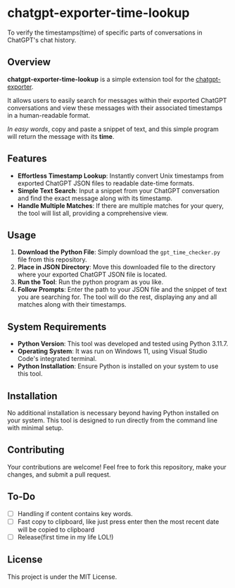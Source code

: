 # chatgpt-exporter-time-lookup

To verify the timestamps(time) of specific parts of conversations in ChatGPT's chat history.

## Overview

**chatgpt-exporter-time-lookup** is a simple extension tool for the [chatgpt-exporter](https://github.com/pionxzh/chatgpt-exporter).

It allows users to easily search for messages within their exported ChatGPT conversations and view these messages with their associated timestamps in a human-readable format.

*In easy words*, copy and paste a snippet of text, and this simple program will return the message with its **time**.

## Features

- **Effortless Timestamp Lookup**: Instantly convert Unix timestamps from exported ChatGPT JSON files to readable date-time formats.
- **Simple Text Search**: Input a snippet from your ChatGPT conversation and find the exact message along with its timestamp.
- **Handle Multiple Matches**: If there are multiple matches for your query, the tool will list all, providing a comprehensive view.

## Usage

1. **Download the Python File**: Simply download the `gpt_time_checker.py` file from this repository.
2. **Place in JSON Directory**: Move this downloaded file to the directory where your exported ChatGPT JSON file is located.
3. **Run the Tool**: Run the python program as you like.
4. **Follow Prompts**: Enter the path to your JSON file and the snippet of text you are searching for. The tool will do the rest, displaying any and all matches along with their timestamps.

## System Requirements

- **Python Version**: This tool was developed and tested using Python 3.11.7.
- **Operating System**: It was run on Windows 11, using Visual Studio Code's integrated terminal.
- **Python Installation**: Ensure Python is installed on your system to use this tool.

## Installation

No additional installation is necessary beyond having Python installed on your system. This tool is designed to run directly from the command line with minimal setup.

## Contributing

Your contributions are welcome! Feel free to fork this repository, make your changes, and submit a pull request.

## To-Do

- [ ] Handling if content contains key words.
- [ ] Fast copy to clipboard, like just press enter then the most recent date will be copied to clipboard
- [ ] Release(first time in my life LOL!)

## License

This project is under the MIT License.
